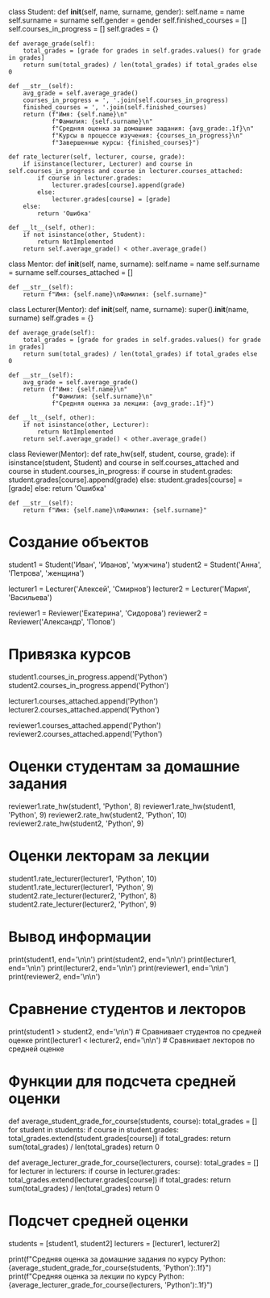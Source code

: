 class Student:
    def __init__(self, name, surname, gender):
        self.name = name
        self.surname = surname
        self.gender = gender
        self.finished_courses = []
        self.courses_in_progress = []
        self.grades = {}

    def average_grade(self):
        total_grades = [grade for grades in self.grades.values() for grade in grades]
        return sum(total_grades) / len(total_grades) if total_grades else 0

    def __str__(self):
        avg_grade = self.average_grade()
        courses_in_progress = ', '.join(self.courses_in_progress)
        finished_courses = ', '.join(self.finished_courses)
        return (f"Имя: {self.name}\n"
                f"Фамилия: {self.surname}\n"
                f"Средняя оценка за домашние задания: {avg_grade:.1f}\n"
                f"Курсы в процессе изучения: {courses_in_progress}\n"
                f"Завершенные курсы: {finished_courses}")

    def rate_lecturer(self, lecturer, course, grade):
        if isinstance(lecturer, Lecturer) and course in self.courses_in_progress and course in lecturer.courses_attached:
            if course in lecturer.grades:
                lecturer.grades[course].append(grade)
            else:
                lecturer.grades[course] = [grade]
        else:
            return 'Ошибка'

    def __lt__(self, other):
        if not isinstance(other, Student):
            return NotImplemented
        return self.average_grade() < other.average_grade()

class Mentor:
    def __init__(self, name, surname):
        self.name = name
        self.surname = surname
        self.courses_attached = []

    def __str__(self):
        return f"Имя: {self.name}\nФамилия: {self.surname}"

class Lecturer(Mentor):
    def __init__(self, name, surname):
        super().__init__(name, surname)
        self.grades = {}

    def average_grade(self):
        total_grades = [grade for grades in self.grades.values() for grade in grades]
        return sum(total_grades) / len(total_grades) if total_grades else 0

    def __str__(self):
        avg_grade = self.average_grade()
        return (f"Имя: {self.name}\n"
                f"Фамилия: {self.surname}\n"
                f"Средняя оценка за лекции: {avg_grade:.1f}")

    def __lt__(self, other):
        if not isinstance(other, Lecturer):
            return NotImplemented
        return self.average_grade() < other.average_grade()

class Reviewer(Mentor):
    def rate_hw(self, student, course, grade):
        if isinstance(student, Student) and course in self.courses_attached and course in student.courses_in_progress:
            if course in student.grades:
                student.grades[course].append(grade)
            else:
                student.grades[course] = [grade]
        else:
            return 'Ошибка'

    def __str__(self):
        return f"Имя: {self.name}\nФамилия: {self.surname}"

# Создание объектов
student1 = Student('Иван', 'Иванов', 'мужчина')
student2 = Student('Анна', 'Петрова', 'женщина')

lecturer1 = Lecturer('Алексей', 'Смирнов')
lecturer2 = Lecturer('Мария', 'Васильева')

reviewer1 = Reviewer('Екатерина', 'Сидорова')
reviewer2 = Reviewer('Александр', 'Попов')

# Привязка курсов
student1.courses_in_progress.append('Python')
student2.courses_in_progress.append('Python')

lecturer1.courses_attached.append('Python')
lecturer2.courses_attached.append('Python')

reviewer1.courses_attached.append('Python')
reviewer2.courses_attached.append('Python')

# Оценки студентам за домашние задания
reviewer1.rate_hw(student1, 'Python', 8)
reviewer1.rate_hw(student1, 'Python', 9)
reviewer2.rate_hw(student2, 'Python', 10)
reviewer2.rate_hw(student2, 'Python', 9)

# Оценки лекторам за лекции
student1.rate_lecturer(lecturer1, 'Python', 10)
student1.rate_lecturer(lecturer1, 'Python', 9)
student2.rate_lecturer(lecturer2, 'Python', 8)
student2.rate_lecturer(lecturer2, 'Python', 9)

# Вывод информации
print(student1, end='\n\n')
print(student2, end='\n\n')
print(lecturer1, end='\n\n')
print(lecturer2, end='\n\n')
print(reviewer1, end='\n\n')
print(reviewer2, end='\n\n')

# Сравнение студентов и лекторов
print(student1 > student2, end='\n\n')  # Сравнивает студентов по средней оценке
print(lecturer1 < lecturer2, end='\n\n')  # Сравнивает лекторов по средней оценке

# Функции для подсчета средней оценки

def average_student_grade_for_course(students, course):
    total_grades = []
    for student in students:
        if course in student.grades:
            total_grades.extend(student.grades[course])
    if total_grades:
        return sum(total_grades) / len(total_grades)
    return 0

def average_lecturer_grade_for_course(lecturers, course):
    total_grades = []
    for lecturer in lecturers:
        if course in lecturer.grades:
            total_grades.extend(lecturer.grades[course])
    if total_grades:
        return sum(total_grades) / len(total_grades)
    return 0

# Подсчет средней оценки
students = [student1, student2]
lecturers = [lecturer1, lecturer2]

print(f"Средняя оценка за домашние задания по курсу Python: {average_student_grade_for_course(students, 'Python'):.1f}")
print(f"Средняя оценка за лекции по курсу Python: {average_lecturer_grade_for_course(lecturers, 'Python'):.1f}")